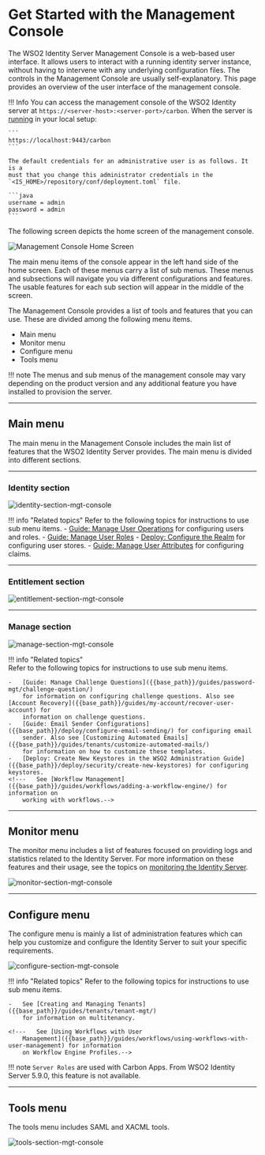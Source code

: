 # Get Started with the Management Console

The WSO2 Identity Server Management Console is a web-based user
interface. It allows users to interact with a running identity server
instance, without having to intervene with any underlying
configuration files. The controls in the Management Console are usually
self-explanatory. This page provides an overview of the user interface of the 
management console. 

!!! Info 
    You can access the management console of the WSO2 Identity
    server at `https://<server-host>:<server-port>/carbon`. When the server
    is [running]({{base_path}}/deploy/get-started/run-the-product) in your local setup:
            
    ```
    https://localhost:9443/carbon
    ```

    The default credentials for an administrative user is as follows. It is a
    must that you change this administrator credentials in the `<IS_HOME>/repository/conf/deployment.toml` file.
    
    ```java
    username = admin
    password = admin
    ```

The following screen depicts the home screen of the management console.

![Management Console Home Screen]({{base_path}}/assets/img/deploy/server_home_management_console.png)

The main menu items of the console appear in the left hand side of the 
home screen. Each of these menus carry a list of sub menus. These menus and subsections will 
navigate you via different configurations and features. The usable features for each
sub section will appear in the middle of the screen. 

The Management Console provides a list of tools and
features that you can use. These are divided among the following menu items.

-   Main menu
-   Monitor menu
-   Configure menu
-   Tools menu

!!! note
    The menus and sub menus of the management console may vary depending on the 
    product version and any additional feature you have installed to provision the
    server.

---

## Main menu

The main menu in the Management Console includes the main list of
features that the WSO2 Identity Server provides. The main menu is
divided into different sections.

---

### Identity section

![identity-section-mgt-console]({{base_path}}/assets/img/deploy/identity-section-mgt-console.png)

!!! info "Related topics"
    Refer to the following topics for instructions to use sub menu items.
    -   [Guide: Manage User Operations]({{base_path}}/guides/identity-lifecycles/manage-user-overview/) 
        for configuring users and roles. 
    -   [Guide: Manage User Roles]({{base_path}}/guides/identity-lifecycles/manage-roles-overview/)
    -   [Deploy: Configure the Realm]({{base_path}}/deploy/configure-the-realm) for configuring user stores.
    -   [Guide: Manage User Attributes]({{base_path}}/guides/identity-lifecycles/manage-user-attributes/) for configuring claims.

---

### Entitlement section

![entitlement-section-mgt-console]({{base_path}}/assets/img/deploy/entitlement-section-mgt-console.png)

<!--!!! info "Related topics"
    Refer to the following topics for instructions to use sub menu items.
    
    -   See [Configuring the Policy Administration Point](TO-DO:{{base_path}}/learn/configuring-the-policy-administration-point) 
        for configuring the policy administration point.
    -   See [Configuring the Policy Decision Point](TO-DO:{{base_path}}/learn/configuring-the-policy-decision-point) 
        for configuring the policy decision point.-->

---

### Manage section

![manage-section-mgt-console]({{base_path}}/assets/img/deploy/manage-section-mgt-console.png)

!!! info "Related topics"  
    Refer to the following topics for instructions to use sub menu items.
    
    -   [Guide: Manage Challenge Questions]({{base_path}}/guides/password-mgt/challenge-question/)
        for information on configuring challenge questions. Also see [Account Recovery]({{base_path}}/guides/my-account/recover-user-account) for
        information on challenge questions.
    -   [Guide: Email Sender Configurations]({{base_path}}/deploy/configure-email-sending/) for configuring email
        sender. Also see [Customizing Automated Emails]({{base_path}}/guides/tenants/customize-automated-mails/)
        for information on how to customize these templates.
    -   [Deploy: Create New Keystores in the WSO2 Administration Guide]({{base_path}}/deploy/security/create-new-keystores) for configuring keystores.
    <!---   See [Workflow Management]({{base_path}}/guides/workflows/adding-a-workflow-engine/) for information on
        working with workflows.-->
---

## Monitor menu

The monitor menu includes a list of features focused on providing logs
and statistics related to the Identity Server. For more
information on these features and their usage, see the topics on
[monitoring the Identity Server]({{base_path}}/deploy/monitor/monitor-the-identity-server).


![monitor-section-mgt-console]({{base_path}}/assets/img/deploy/monitor-section-mgt-console.png)

---

## Configure menu

The configure menu is mainly a list of administration features which can
help you customize and configure the Identity Server to suit your
specific requirements.

![configure-section-mgt-console]({{base_path}}/assets/img/deploy/configure-section-mgt-console.png)

!!! info "Related topics"
    Refer to the following topics for instructions to use sub menu items.

    -   See [Creating and Managing Tenants]({{base_path}}/guides/tenants/tenant-mgt/)
        for information on multitenancy.

    <!---   See [Using Workflows with User
        Management]({{base_path}}/guides/workflows/using-workflows-with-user-management) for information
        on Workflow Engine Profiles.-->
    

!!! note
    `Server Roles` are used with Carbon Apps. From WSO2 Identity Server 5.9.0, this feature is not available.

---

## Tools menu

The tools menu includes SAML and XACML tools.


![tools-section-mgt-console]({{base_path}}/assets/img/deploy/tools-section-mgt-console.png)